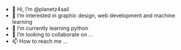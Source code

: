 - 👋 Hi, I’m @planetz4sail
- 👀 I’m interested in graphic design, web development and machine learning
- 🌱 I’m currently learning python
- 💞️ I’m looking to collaborate on ...
- 📫 How to reach me ...

<!---
planetz4sail/planetz4sail is a ✨ special ✨ repository because its `README.md` (this file) appears on your GitHub profile.
You can click the Preview link to take a look at your changes.
--->
